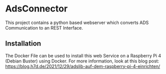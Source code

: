 # AdsConnector
This project contains a python based webserver which converts ADS Communication to an REST Interface.


## Installation

The Docker File can be used to install this web Service on a Raspberry Pi 4 (Debian Buster) using Docker. 
For more information, look at this blog post: https://blog.h7d.de/2021/12/29/adslib-auf-dem-raspberry-pi-4-einrichten/ 
